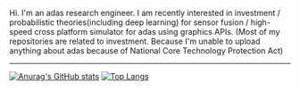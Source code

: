 Hi. I'm an adas research engineer.
I am recently interested in investment / probabilistic theories(including deep learning) for sensor fusion / high-speed cross platform simulator for adas using graphics APIs. (Most of my repositories are related to investment. Because I'm unable to upload anything about adas because of National Core Technology Protection Act)

* * *
[![Anurag's GitHub stats](https://github-readme-stats-sandy-gamma.vercel.app/api?username=Wong-Woo&count_private=true&show_icons=true&theme=radical)](https://github.com/anuraghazra/github-readme-stats)
[![Top Langs](https://github-readme-stats.vercel.app/api/top-langs/?username=Wong-Woo&size_weight=0.5&count_weight=0.5&langs_count=10)](https://github.com/anuraghazra/github-readme-stats)